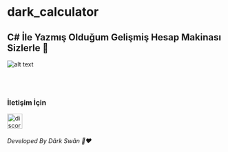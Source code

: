 # dark_calculator

<h2 > C# İle Yazmış Olduğum Gelişmiş Hesap Makinası Sizlerle 👋 </h2>

![alt text](https://github.com/dark_calculator/dark_calculator.png)

<br> 

<br>

<h3> İletişim İçin </h3>
<a href="https://discord.gg/r3kAGxK7FV" target="_blank"> <img src="https://i.hizliresim.com/d48n7mk." alt="discord" width="35" height="35"/> </a>

<br>

<h6>Developed By Dârk Swân  👋❤️</h6>


